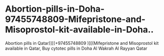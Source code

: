 # Abortion-pills-in-Doha-97455748809-Mifepristone-and-Misoprostol-kit-available-in-Doha..
Abortion pills in Qatar)][(+97455748809 )][(Mifepristone and Misoprostol kit available in Qatar, Buy cytotec pills in Doha Al Wakrah Al Rayyan Qatar
